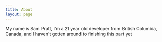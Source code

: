 ```yaml
---
title: About
layout: page
---
```


My name is Sam Pratt, I'm a 21 year old developer from British Columbia, Canada, and I haven't gotten around to finishing this part yet
